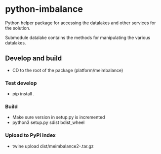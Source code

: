 # python-imbalance

Python helper package for accessing the datalakes and other services for the solution.

Submodule datalake contains the methods for manipulating the various datalakes.


## Develop and build
- CD to the root of the package (platform/meimbalance)

### Test develop
- pip install .

### Build
- Make sure version in setup.py is incremented
- python3 setup.py sdist bdist_wheel

### Upload to PyPi index
- twine upload dist/meimbalance2-<version>.tar.gz